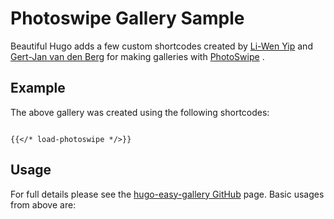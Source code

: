 # Photoswipe Gallery Sample


Beautiful Hugo adds a few custom shortcodes created by [Li-Wen Yip](https://www.liwen.id.au/heg/) and [Gert-Jan van den Berg](https://github.com/GjjvdBurg/HugoPhotoSwipe) for making galleries with [PhotoSwipe](http://photoswipe.com) . 



<!--more-->
## Example
The above gallery was created using the following shortcodes:
```

{{</* load-photoswipe */>}}
```

## Usage
For full details please see the [hugo-easy-gallery GitHub](https://github.com/liwenyip/hugo-easy-gallery/) page. Basic usages from above are:


